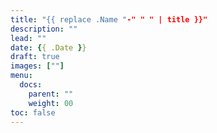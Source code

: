 ```yaml
---
title: "{{ replace .Name "-" " " | title }}"
description: ""
lead: ""
date: {{ .Date }}
draft: true
images: [""]
menu: 
  docs:
    parent: ""
    weight: 00
toc: false
---
```

